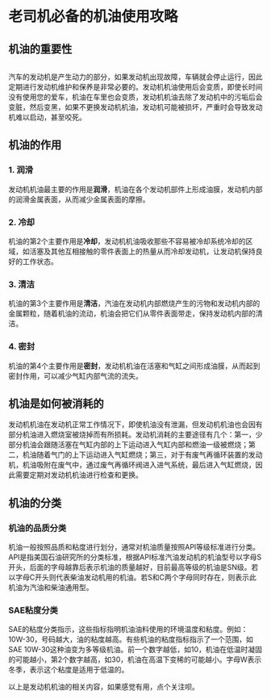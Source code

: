 # 老司机必备的机油使用攻略
## 机油的重要性
<img scr="https://github.com/AndyZhou6688/MyPostImage/blob/main/007-writing/1.png?raw=true" />

汽车的发动机是产生动力的部分，如果发动机出现故障，车辆就会停止运行，因此定期进行发动机维护和保养是非常必要的。发动机机油使用后会变质，‍‍即使长时间没有使用您的爱车，机油在车里也会变质，发动机机油去除了发动机中的污垢后会变脏，然后变黑，‍‍如果不更换发动机机油，发动机可能被损坏，严重时会导致发动机难以启动，甚至咬死‍‍。

## 机油的作用
### 1. 润滑
发动机机油最主要的作用是**润滑‍‍**，机油在各个发动机部件上形成油膜，发动机内部的润滑金属表面，从而减少金属表面的摩擦。
### 2. 冷却
机油的第2个主要作用是**冷却‍‍**，发动机机油吸收那些不容易被冷却系统冷却的区域，如活塞及其他互相接触的零件表面上的热量从而冷却发动机，‍‍让发动机保持良好的工作状态。
### 3. 清洁
机油的第3个主要作用是**清洁**，汽油在发动机内部燃烧产生的污物和发动机内部的金属颗粒，随着机油的流动，机油会把它们从零件表面带走，保持发动机内部的清洁。
### 4. 密封
机油的第4个主要作用是**密封‍‍**，发动机机油在活塞和气缸之间形成油膜，从而起到密封作用，可以减少气缸内部气流的流失。

## 机油是如何被消耗的
发动机机油在发动机正常工作情况下，即使机油没有泄漏，但发动机机油也会因有部分机油进入燃烧室被烧掉而有所损耗。发动机消耗的主要途径有几个：第一，少部分机油会跟随活塞在气缸内部的上下运动进入气缸内部和燃油一级被燃烧；第二，机油随着气门的上下运动进入气缸燃烧；第三，对于有废气再循环装置的发动机，‍‍机油吸附在废气中，通过废气再循环阀进入进气系统，最后进入气缸燃烧，‍‍因此需要定期对发动机机油进行检查和更换。

## 机油的分类
### 机油的品质分类
机油一般按照品质和粘度进行划分，通常对机油质量按照API等级标准进行分类。API是指美国石油研究所的分类标准，‍‍根据API标准汽油发动机的机油型号以字母S开头，后面的字母越靠后表示机油的质量越好，目前最高等级的机油是SN级。若以字母C开头则代表柴油发动机用的机油。若S和C两个字母同时存在，则表示此机油为汽油和柴油通用型。
### SAE粘度分类
 SAE的粘度分类指示，‍‍这些指标指明机油油料使用的环境温度和粘度。例如：10W-30，号码越大，油的粘度越高。有些机油的粘度指标指示了一个范围，‍‍如SAE 10W-30‍‍这种油变为多等级机油。前一个数字越低，如10，机油在低温时凝固的可能越小，‍‍第2个数字越高，如30，机油在高温下变稀的可能越小。字母W表示冬季，表示这个粘度是适用于低温的。
 
 以上是发动机机油的相关内容，‍‍如果感觉有用，点个关注呗。